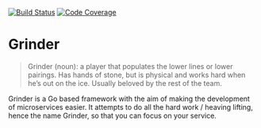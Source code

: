 [![Build Status](https://travis-ci.org/rinkbase/grinder.svg?branch=master)](https://travis-ci.org/rinkbase/grinder)
[![Code Coverage](https://codecov.io/gh/rinkbase/grinder/branch/master/graph/badge.svg)](https://codecov.io/gh/rinkbase/grinder/branch/master/graph/badge.svg)

# Grinder
> Grinder (noun): a player that populates the lower lines or lower pairings. Has hands of stone, but is physical and works hard when he’s out on the ice. Usually beloved by the rest of the team.

Grinder is a Go based framework with the aim of making the development of microservices easier. It attempts to do all the hard work / heaving lifting, hence the name Grinder, so that you can focus on your service.
